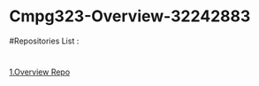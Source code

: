 # Cmpg323-Overview-32242883

#Repositories List :
#
<a href ="https://github.com/UliHuss10/Cmpg323-Overview-32242883.git"> 1.Overview Repo   </a>
